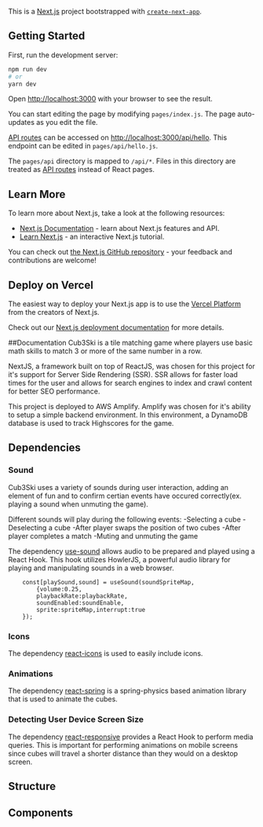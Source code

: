 This is a [Next.js](https://nextjs.org/) project bootstrapped with [`create-next-app`](https://github.com/vercel/next.js/tree/canary/packages/create-next-app).

## Getting Started

First, run the development server:

```bash
npm run dev
# or
yarn dev
```

Open [http://localhost:3000](http://localhost:3000) with your browser to see the result.

You can start editing the page by modifying `pages/index.js`. The page auto-updates as you edit the file.

[API routes](https://nextjs.org/docs/api-routes/introduction) can be accessed on [http://localhost:3000/api/hello](http://localhost:3000/api/hello). This endpoint can be edited in `pages/api/hello.js`.

The `pages/api` directory is mapped to `/api/*`. Files in this directory are treated as [API routes](https://nextjs.org/docs/api-routes/introduction) instead of React pages.

## Learn More

To learn more about Next.js, take a look at the following resources:

- [Next.js Documentation](https://nextjs.org/docs) - learn about Next.js features and API.
- [Learn Next.js](https://nextjs.org/learn) - an interactive Next.js tutorial.

You can check out [the Next.js GitHub repository](https://github.com/vercel/next.js/) - your feedback and contributions are welcome!

## Deploy on Vercel

The easiest way to deploy your Next.js app is to use the [Vercel Platform](https://vercel.com/new?utm_medium=default-template&filter=next.js&utm_source=create-next-app&utm_campaign=create-next-app-readme) from the creators of Next.js.

Check out our [Next.js deployment documentation](https://nextjs.org/docs/deployment) for more details.

##Documentation
Cub3Ski is a tile matching game where players use basic math skills to match 3 or more of the same number in a row.

NextJS, a framework built on top of ReactJS, was chosen for this project for it's support for Server Side Rendering (SSR). SSR allows for faster load times for the user and allows for search engines to index and crawl content for better SEO performance.

This project is deployed to AWS Amplify. Amplify was chosen for it's ability to setup a simple backend environment. In this environment, a DynamoDB database is used to track Highscores for the game. 

## Dependencies
### Sound
Cub3Ski uses a variety of sounds during user interaction, adding an element of fun and to confirm certian events have occured correctly(ex. playing a sound when unmuting the game).

Different sounds will play during the following events:
-Selecting a cube
-Deselecting a cube
-After player swaps the position of two cubes
-After player completes a match
-Muting and unmuting the game


The dependency [use-sound](https://github.com/joshwcomeau/use-sound) allows audio to be prepared and played using a React Hook. This hook utilizes HowlerJS, a powerful audio library for playing and manipulating sounds in a web browser.


```
    const[playSound,sound] = useSound(soundSpriteMap,
        {volume:0.25,
        playbackRate:playbackRate,
        soundEnabled:soundEnable,
        sprite:spriteMap,interrupt:true
    });
```


### Icons

The dependency [react-icons](https://react-icons.github.io/react-icons/) is used to easily include icons.



### Animations

The dependency [react-spring](https://react-spring.dev/) is a spring-physics based animation library that is used to animate the cubes.

### Detecting User Device Screen Size

The dependency [react-responsive](https://github.com/yocontra/react-responsive) provides a React Hook to perform media queries. This is important for performing animations on mobile screens since cubes will travel a shorter distance than they would on a desktop screen. 

## Structure
## Components



